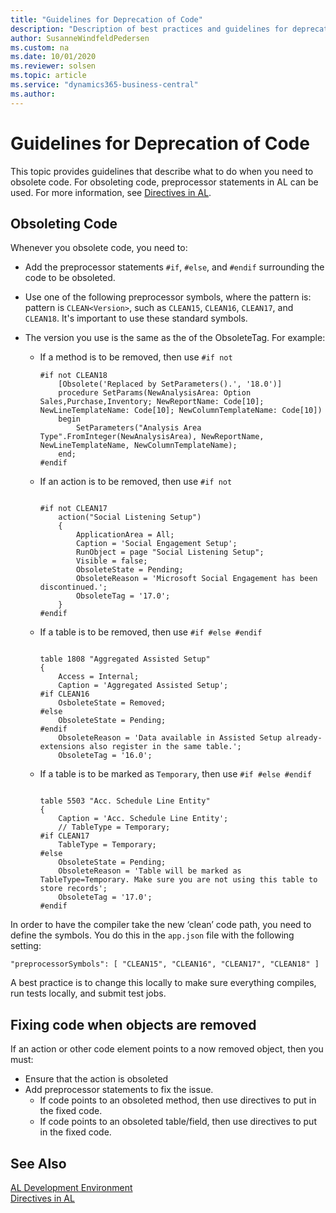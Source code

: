 ```yaml
---
title: "Guidelines for Deprecation of Code"
description: "Description of best practices and guidelines for deprecating code in AL for Business Central."
author: SusanneWindfeldPedersen
ms.custom: na
ms.date: 10/01/2020
ms.reviewer: solsen
ms.topic: article
ms.service: "dynamics365-business-central"
ms.author: 
---
```


# Guidelines for Deprecation of Code

This topic provides guidelines that describe what to do when you need to obsolete code. For obsoleting code, preprocessor statements in AL can be used. For more information, see [Directives in AL](directives/devenv-directives-in-al.md).

## Obsoleting Code

Whenever you obsolete code, you need to:

- Add the preprocessor statements `#if`, `#else`, and `#endif` surrounding the code to be obsoleted.
- Use one of the following preprocessor symbols, where the pattern is: pattern is `CLEAN<Version>`, such as `CLEAN15`, `CLEAN16`, `CLEAN17`, and `CLEAN18`. It's important to use these standard symbols.
- The version you use is the same as the <major> of the ObsoleteTag. For example:

    - If a method is to be removed, then use `#if not`
        
        ```al
        #if not CLEAN18
            [Obsolete('Replaced by SetParameters().', '18.0')]
            procedure SetParams(NewAnalysisArea: Option Sales,Purchase,Inventory; NewReportName: Code[10]; NewLineTemplateName: Code[10]; NewColumnTemplateName: Code[10])
            begin
                SetParameters("Analysis Area Type".FromInteger(NewAnalysisArea), NewReportName, NewLineTemplateName, NewColumnTemplateName);
            end;
        #endif
        ```

    - If an action is to be removed, then use `#if not`
        ```al
        
        #if not CLEAN17
            action("Social Listening Setup")
            {
                ApplicationArea = All;
                Caption = 'Social Engagement Setup';
                RunObject = page "Social Listening Setup";
                Visible = false;
                ObsoleteState = Pending;
                ObsoleteReason = 'Microsoft Social Engagement has been discontinued.';
                ObsoleteTag = '17.0';
            }
        #endif
        ```

    - If a table is to be removed, then use `#if #else #endif`
        ```al

        table 1808 "Aggregated Assisted Setup"
        {
            Access = Internal;
            Caption = 'Aggregated Assisted Setup';
        #if CLEAN16
            OsboleteState = Removed;
        #else
            ObsoleteState = Pending;
        #endif
            ObsoleteReason = 'Data available in Assisted Setup already- extensions also register in the same table.';
            ObsoleteTag = '16.0';
        ```        

    - If a table is to be marked as `Temporary`, then use `#if #else #endif`
        ```al
        
        table 5503 "Acc. Schedule Line Entity"
        {
            Caption = 'Acc. Schedule Line Entity';
            // TableType = Temporary;
        #if CLEAN17
            TableType = Temporary;
        #else
            ObsoleteState = Pending;
            ObsoleteReason = 'Table will be marked as TableType=Temporary. Make sure you are not using this table to store records';
            ObsoleteTag = '17.0';
        #endif
        ```

In order to have the compiler take the new ‘clean’ code path, you need to define the symbols. You do this in the `app.json` file with the following setting:
```al
"preprocessorSymbols": [ "CLEAN15", "CLEAN16", "CLEAN17", "CLEAN18" ]
```

A best practice is to change this locally to make sure everything compiles, run tests locally, and submit test jobs.

## Fixing code when objects are removed

If an action or other code element points to a now removed object, then you must:

- Ensure that the action is obsoleted
- Add preprocessor statements to fix the issue. 
    - If code points to an obsoleted method, then use directives to put in the fixed code.
    - If code points to an obsoleted table/field, then use directives to put in the fixed code.

## See Also

[AL Development Environment](devenv-reference-overview.md)  
[Directives in AL](directives/devenv-directives-in-al.md)  
